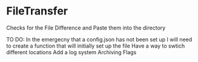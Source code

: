 # FileTransfer
Checks for the File Difference and Paste them into the directory

TO DO:
In the emergecny that a config.json has not been set up
	I will need to create a function that will initially set up the file
Have a way to swtich different locations
Add a log system
Archiving
Flags
